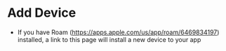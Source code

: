 # Add Device

- If you have Roam (https://apps.apple.com/us/app/roam/6469834197) installed, a link to this page will install a new device to your app

